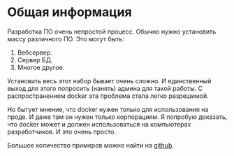 # Общая информация

Разработка ПО очень непростой процесс. Обычно нужно установить массу различного ПО.
Это могут быть:
1. Вебсервер.
1. Сервер БД.
1. Многое другое.

Установить весь этот набор бывает очень сложно. И единственный выход для этого попросить (нанять) админа для такой работы.
С распространением docker эта проблема стала легко разрешимой.

Но бытует мнение, что docker нужен только для использования на проде. И даже там он нужен только корпорациям.
Я попробую доказать, что docker может и должен использоваться на компьютерах разработчиков. И это очень просто.

Большое количество примеров можно найти на [github](https://github.com/aak74/docker-driven-development).

